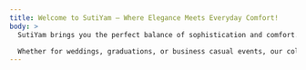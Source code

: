 ```yaml
---
title: Welcome to SutiYam – Where Elegance Meets Everyday Comfort!
body: >
  SutiYam brings you the perfect balance of sophistication and comfort.

  Whether for weddings, graduations, or business casual events, our collection ensures you stand out effortlessly.
---
```

